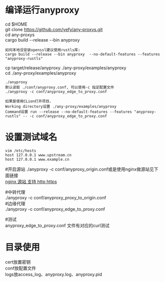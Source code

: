 # 编译运行anyproxy
cd $HOME  
git clone https://github.com/yefy/any-proxys.git  
cd any-proxys  
cargo build --release --bin anyproxy  
```
如何本地没安装openssl建议使用rustls库: 
cargo build --release --bin anyproxy  --no-default-features --features "anyproxy-rustls"  
```
cp target/release/anyproxy ./any-proxy/examples/anyproxy  
cd ./any-proxy/examples/anyproxy  

```
./anyproxy
默认读取 ./conf/anyproxy.conf, 可以使用-c 指定配置文件  
./anyproxy -c conf/anyproxy_edge_to_proxy.conf  
```

```
如果是使用CLion打开项目，  
Working directory设置 ./any-proxy/examples/anyproxy  
Command设置 run --release --no-default-features --features "anyproxy-rustls" -- -c conf/anyproxy_edge_to_proxy.conf    
```


# 设置测试域名
```
vim /etc/hosts
host 127.0.0.1 www.upstream.cn  
host 127.0.0.1 www.example.cn  
```

#开启源站
./anyproxy -c conf/anyproxy_origin.conf或是使用nginx做源站见下面链接  
[nginx 源站 支持 http https](https://github.com/yefy/any-proxys/blob/main/any-proxy/doc/nginx%E6%BA%90%E7%AB%99%E6%94%AF%E6%8C%81http%E5%92%8Chttps.md)  

#中转代理  
./anyproxy -c conf/anyproxy_proxy_to_origin.conf  
#边缘代理  
./anyproxy -c conf/anyproxy_edge_to_proxy.conf  

#测试  
anyproxy_edge_to_proxy.conf 文件有对应的curl测试  


# 目录使用
cert放置密钥  
conf放配置文件  
logs放access_log、anyproxy.log、anyproxy.pid  

